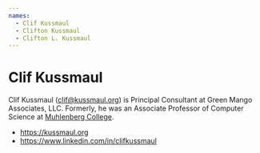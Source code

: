 ```yaml
---
names:
  - Clif Kussmaul
  - Clifton Kussmaul
  - Clifton L. Kussmaul
---
```


# Clif Kussmaul

Clif Kussmaul (clif@kussmaul.org) is Principal Consultant at Green Mango Associates, LLC.
Formerly, he was an Associate Professor of Computer Science at [Muhlenberg College](https://www.muhlenberg.edu).

- https://kussmaul.org
- https://www.linkedin.com/in/clifkussmaul
